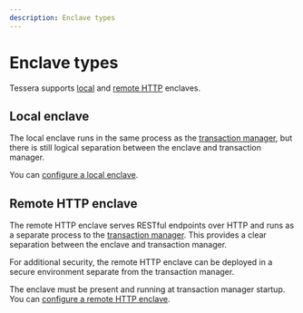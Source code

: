 ```yaml
---
description: Enclave types
---
```


# Enclave types

Tessera supports [local](#local-enclave) and [remote HTTP](#remote-http-enclave) enclaves.

## Local enclave

The local enclave runs in the same process as the [transaction manager](Transaction-manager.md), but there is still
logical separation between the enclave and transaction manager.

You can [configure a local enclave](../../HowTo/Configure/Enclave.md#local-enclave).

## Remote HTTP enclave

The remote HTTP enclave serves RESTful endpoints over HTTP and runs as a separate process to the [transaction manager](Transaction-manager.md).
This provides a clear separation between the enclave and transaction manager.

For additional security, the remote HTTP enclave can be deployed in a secure environment separate from the transaction manager.

The enclave must be present and running at transaction manager startup.
You can [configure a remote HTTP enclave](../../HowTo/Configure/Enclave.md#remote-http-enclave).
